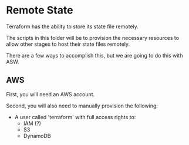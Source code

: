 # Remote State

Terraform has the ability to store its state file remotely.

The scripts in this folder will be to provision the necessary resources to allow other stages to host their state files remotely.

There are a few ways to accomplish this, but we are going to do this with ASW.

## AWS

First, you will need an AWS account.

Second, you will also need to manually provision the following:

- A user called 'terraform' with full access rights to:
    - IAM (?)
    - S3
    - DynamoDB
